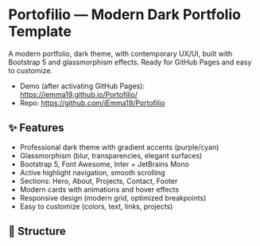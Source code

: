 # Portofilio — Modern Dark Portfolio Template

A modern portfolio, dark theme, with contemporary UX/UI, built with Bootstrap 5 and glassmorphism effects. Ready for GitHub Pages and easy to customize.

- Demo (after activating GitHub Pages): https://iemma19.github.io/Portofilio/
- Repo: https://github.com/iEmma19/Portofilio

## ✨ Features
- Professional dark theme with gradient accents (purple/cyan)
- Glassmorphism (blur, transparencies, elegant surfaces)
- Bootstrap 5, Font Awesome, Inter + JetBrains Mono
- Active highlight navigation, smooth scrolling
- Sections: Hero, About, Projects, Contact, Footer
- Modern cards with animations and hover effects
- Responsive design (modern grid, optimized breakpoints)
- Easy to customize (colors, text, links, projects)

## 🧱 Structure
